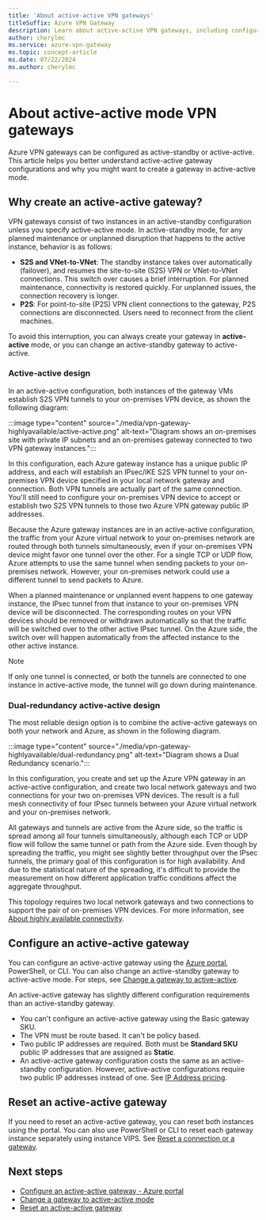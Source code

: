 ```yaml
---
title: 'About active-active VPN gateways'
titleSuffix: Azure VPN Gateway
description: Learn about active-active VPN gateways, including configuration and design.
author: cherylmc
ms.service: azure-vpn-gateway
ms.topic: concept-article
ms.date: 07/22/2024
ms.author: cherylmc 

---
```

# About active-active mode VPN gateways

Azure VPN gateways can be configured as active-standby or active-active. This article helps you better understand active-active gateway configurations and why you might want to create a gateway in active-active mode.

## Why create an active-active gateway?

VPN gateways consist of two instances in an active-standby configuration unless you specify active-active mode. In active-standby mode, for any planned maintenance or unplanned disruption that happens to the active instance, behavior is as follows:

* **S2S and VNet-to-VNet**: The standby instance takes over automatically (failover), and resumes the site-to-site (S2S) VPN or VNet-to-VNet connections. This switch over causes a brief interruption. For planned maintenance, connectivity is restored quickly. For unplanned issues, the connection recovery is longer.
* **P2S**: For point-to-site (P2S) VPN client connections to the gateway, P2S connections are disconnected. Users need to reconnect from the client machines.

To avoid this interruption, you can always create your gateway in **active-active** mode, or  you can change an active-standby gateway to active-active.

### Active-active design

In an active-active configuration, both instances of the gateway VMs establish S2S VPN tunnels to your on-premises VPN device, as shown the following diagram:

:::image type="content" source="./media/vpn-gateway-highlyavailable/active-active.png" alt-text="Diagram shows an on-premises site with private IP subnets and an on-premises gateway connected to two VPN gateway instances.":::

In this configuration, each Azure gateway instance has a unique public IP address, and each will establish an IPsec/IKE S2S VPN tunnel to your on-premises VPN device specified in your local network gateway and connection. Both VPN tunnels are actually part of the same connection. You'll still need to configure your on-premises VPN device to accept or establish two S2S VPN tunnels to those two Azure VPN gateway public IP addresses.

Because the Azure gateway instances are in an active-active configuration, the traffic from your Azure virtual network to your on-premises network are routed through both tunnels simultaneously, even if your on-premises VPN device might favor one tunnel over the other. For a single TCP or UDP flow, Azure attempts to use the same tunnel when sending packets to your on-premises network. However, your on-premises network could use a different tunnel to send packets to Azure.

When a planned maintenance or unplanned event happens to one gateway instance, the IPsec tunnel from that instance to your on-premises VPN device will be disconnected. The corresponding routes on your VPN devices should be removed or withdrawn automatically so that the traffic will be switched over to the other active IPsec tunnel. On the Azure side, the switch over will happen automatically from the affected instance to the other active instance.

> [!NOTE]
> If only one tunnel is connected, or both the tunnels are connected to one instance in active-active mode, the tunnel will go down during maintenance.

### Dual-redundancy active-active design

The most reliable design option is to combine the active-active gateways on both your network and Azure, as shown in the following diagram.

:::image type="content" source="./media/vpn-gateway-highlyavailable/dual-redundancy.png" alt-text="Diagram shows a Dual Redundancy scenario.":::

In this configuration, you create and set up the Azure VPN gateway in an active-active configuration, and create two local network gateways and two connections for your two on-premises VPN devices. The result is a full mesh connectivity of four IPsec tunnels between your Azure virtual network and your on-premises network.

All gateways and tunnels are active from the Azure side, so the traffic is spread among all four tunnels simultaneously, although each TCP or UDP flow will follow the same tunnel or path from the Azure side. Even though by spreading the traffic, you might see slightly better throughput over the IPsec tunnels, the primary goal of this configuration is for high availability. And due to the statistical nature of the spreading, it's difficult to provide the measurement on how different application traffic conditions affect the aggregate throughput.

This topology requires two local network gateways and two connections to support the pair of on-premises VPN devices. For more information, see [About highly available connectivity](vpn-gateway-highlyavailable.md).

## Configure an active-active gateway

You can configure an active-active gateway using the [Azure portal](tutorial-create-gateway-portal.md), PowerShell, or CLI. You can also change an active-standby gateway to active-active mode. For steps, see [Change a gateway to active-active](gateway-change-active-active.md).

An active-active gateway has slightly different configuration requirements than an active-standby gateway.

* You can't configure an active-active gateway using the Basic gateway SKU.
* The VPN must be route based. It can't be policy based.
* Two public IP addresses are required. Both must be **Standard SKU** public IP addresses that are assigned as **Static**.
* An active-active gateway configuration costs the same as an active-standby configuration. However, active-active configurations require two public IP addresses instead of one. See [IP Address pricing](https://azure.microsoft.com/pricing/details/ip-addresses/).

## Reset an active-active gateway

If you need to reset an active-active gateway, you can reset both instances using the portal. You can also use PowerShell or CLI to reset each gateway instance separately using instance VIPS. See [Reset a connection or a gateway](reset-gateway.md#ps).

## Next steps

* [Configure an active-active gateway - Azure portal](tutorial-create-gateway-portal.md)
* [Change a gateway to active-active mode](gateway-change-active-active.md)
* [Reset an active-active gateway](reset-gateway.md#ps)
